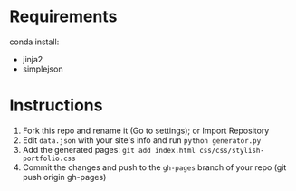 # Requirements

conda install:

* jinja2
* simplejson

# Instructions

1. Fork this repo and rename it (Go to settings); or Import Repository
2. Edit `data.json` with your site's info and run `python generator.py` 
3. Add the generated pages: `git add index.html css/css/stylish-portfolio.css`
4. Commit the changes and push to the `gh-pages` branch of your repo (git push origin gh-pages)
